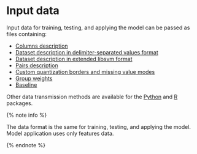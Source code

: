# Input data

Input data for training, testing, and applying the model can be passed as files containing:

- [Columns description](input-data_column-descfile.md)
- [Dataset description in delimiter-separated values format](input-data_values-file.md)
- [Dataset description in extended libsvm format](input-data_libsvm.md)
- [Pairs description](input-data_pairs-description.md)
- [Custom quantization borders and missing value modes](input-data_custom-borders.md)
- [Group weights](input-data_group-weights.md)
- [Baseline ](input-data_baseline.md)

Other data transmission methods are available for the [Python](python-installation.md) and [R](r-installation.md) packages.

{% note info %}

The data format is the same for training, testing, and applying the model. Model application uses only features data.

{% endnote %}

